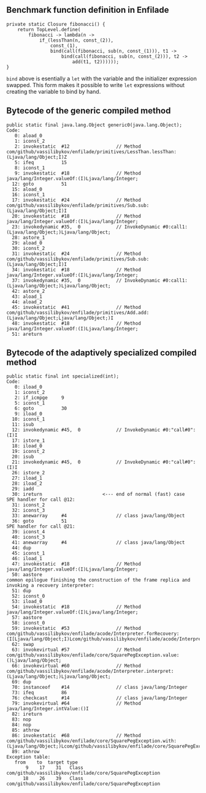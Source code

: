 ## Benchmark function definition in Enfilade
        
    private static Closure fibonacci() {
        return TopLevel.define(
            fibonacci -> lambda(n ->
                if_(lessThan(n, const_(2)),
                    const_(1),
                    bind(call(fibonacci, sub(n, const_(1))), t1 ->
                        bind(call(fibonacci, sub(n, const_(2))), t2 ->
                            add(t1, t2))))));
    }

`bind` above is esentially a `let` with the variable and the initializer expression
swapped. This form makes it possible to write `let` expressions without creating
the variable to bind by hand.

## Bytecode of the generic compiled method

    public static final java.lang.Object generic0(java.lang.Object);
    Code:
       0: aload_0
       1: iconst_2
       2: invokestatic  #12                 // Method com/github/vassilibykov/enfilade/primitives/LessThan.lessThan:(Ljava/lang/Object;I)Z
       5: ifeq          15
       8: iconst_1
       9: invokestatic  #18                 // Method java/lang/Integer.valueOf:(I)Ljava/lang/Integer;
      12: goto          51
      15: aload_0
      16: iconst_1
      17: invokestatic  #24                 // Method com/github/vassilibykov/enfilade/primitives/Sub.sub:(Ljava/lang/Object;I)I
      20: invokestatic  #18                 // Method java/lang/Integer.valueOf:(I)Ljava/lang/Integer;
      23: invokedynamic #35,  0             // InvokeDynamic #0:call1:(Ljava/lang/Object;)Ljava/lang/Object;
      28: astore_1
      29: aload_0
      30: iconst_2
      31: invokestatic  #24                 // Method com/github/vassilibykov/enfilade/primitives/Sub.sub:(Ljava/lang/Object;I)I
      34: invokestatic  #18                 // Method java/lang/Integer.valueOf:(I)Ljava/lang/Integer;
      37: invokedynamic #35,  0             // InvokeDynamic #0:call1:(Ljava/lang/Object;)Ljava/lang/Object;
      42: astore_2
      43: aload_1
      44: aload_2
      45: invokestatic  #41                 // Method com/github/vassilibykov/enfilade/primitives/Add.add:(Ljava/lang/Object;Ljava/lang/Object;)I
      48: invokestatic  #18                 // Method java/lang/Integer.valueOf:(I)Ljava/lang/Integer;
      51: areturn

## Bytecode of the adaptively specialized compiled method

    public static final int specialized(int);
    Code:
       0: iload_0
       1: iconst_2
       2: if_icmpge     9
       5: iconst_1
       6: goto          30
       9: iload_0
      10: iconst_1
      11: isub
      12: invokedynamic #45,  0             // InvokeDynamic #0:"call#0":(I)I
      17: istore_1
      18: iload_0
      19: iconst_2
      20: isub
      21: invokedynamic #45,  0             // InvokeDynamic #0:"call#0":(I)I
      26: istore_2
      27: iload_1
      28: iload_2
      29: iadd
      30: ireturn                      <--- end of normal (fast) case 
    SPE handler for call @12:    
      31: iconst_2
      32: iconst_3
      33: anewarray     #4                  // class java/lang/Object
      36: goto          51
    SPE handler for call @21:
      39: iconst_4
      40: iconst_3
      41: anewarray     #4                  // class java/lang/Object
      44: dup
      45: iconst_1
      46: iload_1
      47: invokestatic  #18                 // Method java/lang/Integer.valueOf:(I)Ljava/lang/Integer;
      50: aastore
    common epilogue finishing the construction of the frame replica and invoking a recovery interpreter:
      51: dup
      52: iconst_0
      53: iload_0
      54: invokestatic  #18                 // Method java/lang/Integer.valueOf:(I)Ljava/lang/Integer;
      57: aastore
      58: iconst_0
      59: invokestatic  #53                 // Method com/github/vassilibykov/enfilade/acode/Interpreter.forRecovery:(I[Ljava/lang/Object;I)Lcom/github/vassilibykov/enfilade/acode/Interpreter;
      62: swap
      63: invokevirtual #57                 // Method com/github/vassilibykov/enfilade/core/SquarePegException.value:()Ljava/lang/Object;
      66: invokevirtual #60                 // Method com/github/vassilibykov/enfilade/acode/Interpreter.interpret:(Ljava/lang/Object;)Ljava/lang/Object;
      69: dup
      70: instanceof    #14                 // class java/lang/Integer
      73: ifeq          86
      76: checkcast     #14                 // class java/lang/Integer
      79: invokevirtual #64                 // Method java/lang/Integer.intValue:()I
      82: ireturn
      83: nop
      84: nop
      85: athrow
      86: invokestatic  #68                 // Method com/github/vassilibykov/enfilade/core/SquarePegException.with:(Ljava/lang/Object;)Lcom/github/vassilibykov/enfilade/core/SquarePegException;
      89: athrow
    Exception table:
       from    to  target type
           9    17    31   Class com/github/vassilibykov/enfilade/core/SquarePegException
          18    26    39   Class com/github/vassilibykov/enfilade/core/SquarePegException
